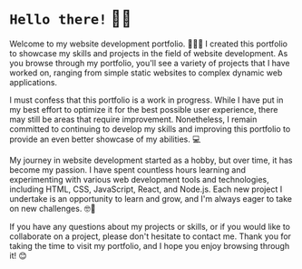 # `Hello there!` 👋😊

Welcome to my website development portfolio. 🚀👨‍💻 I created this portfolio to showcase my skills and projects in the field of website development. As you browse through my portfolio, you'll see a variety of projects that I have worked on, ranging from simple static websites to complex dynamic web applications.

I must confess that this portfolio is a work in progress. While I have put in my best effort to optimize it for the best possible user experience, there may still be areas that require improvement. Nonetheless, I remain committed to continuing to develop my skills and improving this portfolio to provide an even better showcase of my abilities. 💻

My journey in website development started as a hobby, but over time, it has become my passion. I have spent countless hours learning and experimenting with various web development tools and technologies, including HTML, CSS, JavaScript, React, and Node.js. Each new project I undertake is an opportunity to learn and grow, and I'm always eager to take on new challenges. 🤓🌟

If you have any questions about my projects or skills, or if you would like to collaborate on a project, please don't hesitate to contact me. Thank you for taking the time to visit my portfolio, and I hope you enjoy browsing through it! 😊
